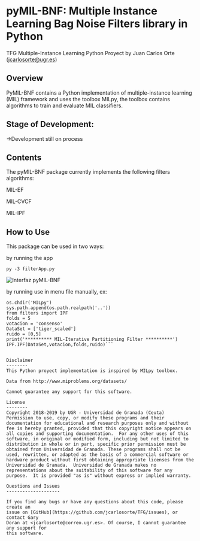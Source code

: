 pyMIL-BNF: Multiple Instance Learning Bag Noise Filters library in Python
=====================================================

TFG Multiple-Instance Learning Python Proyect by Juan Carlos Orte (<jcarlosorte@ugr.es>)


Overview
--------
PyMIL-BNF contains a Python implementation of multiple-instance learning (MIL) framework and
uses the toolbox MILpy, the toolbox contains algorithms to train and evaluate MIL classifiers.

Stage of Development:
---------------------

->Development still on process

Contents
--------
The pyMIL-BNF package currently implements the following filters algorithms:

MIL-EF

MIL-CVCF

MIL-IPF

How to Use
----------
This package can be used in two ways:

by running the app

`py -3 filterApp.py`

![Interfaz pyMIL-BNF](https://i.ibb.co/dm5QFTN/app5.png)

by running use in menu file manually, ex:

 ```import sys,os
os.chdir('MILpy')
sys.path.append(os.path.realpath('..'))
from filters import IPF
folds = 5
votacion = 'consenso'
DataSet = ['tiger_scaled']
ruido = [0,5]
print('********** MIL-Iterative Partitioning Filter **********')
IPF.IPF(DataSet,votacion,folds,ruido)```


Disclaimer
--------
This Python proyect implementation is inspired by MILpy toolbox. 

Data from http://www.miproblems.org/datasets/

Cannot guarantee any support for this software.

License
--------
Copyright 2018-2019 by UGR - Universidad de Granada (Ceuta)
Permission to use, copy, or modify these programs and their documentation for educational and research purposes only and without fee is hereby granted, provided that this copyright notice appears on all copies and supporting documentation.  For any other uses of this software, in original or modified form, including but not limited to distribution in whole or in part, specific prior permission must be obtained from Universidad de Granada. These programs shall not be used, rewritten, or adapted as the basis of a commercial software or hardware product without first obtaining appropriate licenses from the Universidad de Granada.  Universidad de Granada makes no representations about the suitability of this software for any purpose.  It is provided "as is" without express or implied warranty.

Questions and Issues
--------------------

If you find any bugs or have any questions about this code, please create an
issue on [GitHub](https://github.com/jcarlosorte/TFG/issues), or contact Gary
Doran at <jcarlosorte@correo.ugr.es>. Of course, I cannot guarantee any support for
this software.

